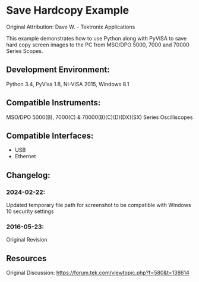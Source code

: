 # Save Hardcopy Example
Original Attribution: Dave W. - Tektronix Applications

This example demonstrates how to use Python along with PyVISA to save hard copy screen images to the PC from MSO/DPO 5000, 7000 and 70000 Series Scopes.

## Development Environment:
Python 3.4, PyVisa 1.8, NI-VISA 2015, Windows 8.1

## Compatible Instruments:
MSO/DPO 5000(B), 7000(C) & 70000(B)(C)(D)(DX)(SX) Series Oscilliscopes

## Compatible Interfaces:
* USB
* Ethernet

## Changelog:
### 2024-02-22:
Updated temporary file path for screenshot to be compatible with Windows 10 security settings
### 2016-05-23:
Original Revision

<!-- markdown-link-check-disable -->
Resources
---------
Original Discussion:
https://forum.tek.com/viewtopic.php?f=580&t=138614
